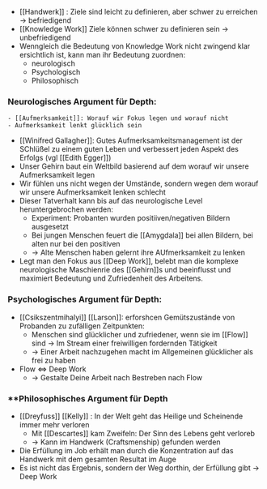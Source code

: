 - [[Handwerk]] : Ziele sind leicht zu definieren, aber schwer zu erreichen -> befriedigend
- [[Knowledge Work]] Ziele können schwer zu definieren sein -> unbefriedigend
- Wenngleich die Bedeutung von Knowledge Work nicht zwingend klar ersichtlich ist, kann man ihr Bedeutung zuordnen:
	- neurologisch
	- Psychologisch
	- Philosophisch
### **Neurologisches Argument für Depth:**
	- [[Aufmerksamkeit]]: Worauf wir Fokus legen und worauf nicht
	- Aufmerksamkeit lenkt glücklich sein
- [[Winifred Gallagher]]: Gutes Aufmerksamkeitsmanagement ist der SChlüßel zu einem guten Leben und verbessert jeden Aspekt des Erfolgs (vgl [[Edith Egger]])
- Unser Gehirn baut ein Weltbild basierend auf dem worauf wir unsere Aufmerksamkeit legen
- Wir fühlen uns nicht wegen der Umstände, sondern wegen dem worauf wir unsere Aufmerksamkeit lenken schlecht
- Dieser Tatverhalt kann bis auf das neurologische Level heruntergebrochen werden:
	- Experiment: Probanten wurden positiiven/negativen Bildern ausgesetzt
	- Bei jungen Menschen feuert die [[Amygdala]] bei allen Bildern, bei alten nur bei den positiven
	- -> Alte Menschen haben gelernt ihre AUfmerksamkeit zu lenken
- Legt man den Fokus aus [[Deep Work]], belebt man die komplexe neurologische Maschienrie des [[Gehirn]]s und beeinflusst und maximiert Bedeutung und Zufriedenheit des Arbeitens.
### **Psychologisches Argument für Depth:**
- [[Csikszentmihalyi]] [[Larson]]: erforshcen Gemütszustände von Probanden zu zufälligen Zeitpunkten:
	- Menschen sind glücklicher und zufriedener, wenn sie im [[Flow]] sind -> Im Stream einer freiwilligen fordernden Tätigkeit
	- -> Einer Arbeit nachzugehen macht im Allgemeinen glücklicher als frei zu haben
- Flow <=> Deep Work
	- -> Gestalte Deine Arbeit nach Bestreben nach Flow
### **Philosophisches Argument für Depth
- [[Dreyfuss]] [[Kelly]] : In der Welt geht das Heilige und Scheinende immer mehr verloren
	- Mit [[Descartes]] kam Zweifeln: Der Sinn des Lebens geht verloreb
	- -> Kann im Handwerk (Craftsmenship) gefunden werden
- Die Erfüllung im Job erhält man durch die Konzentration auf das Handwerk mit dem gesamten Resultat im Auge
- Es ist nicht das Ergebnis, sondern der Weg dorthin, der Erfüllung gibt -> Deep Work